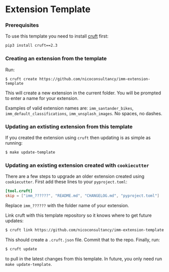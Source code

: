 # Extension Template

### Prerequisites

To use this template you need to install [cruft](https://github.com/cruft/cruft) first:

```bash
pip3 install cruft==2.3
```

### Creating an extension from the template

Run:

`$ cruft create https://github.com/nicoconsultancy/imm-extension-template`

This will create a new extension in the current folder. You will be prompted to enter a name for your extension.

Examples of valid extension names are: `imm_santander_bikes`, `imm_default_classifications`, `imm_unsplash_images`. No spaces, no dashes.


### Updating an extisting extension from this template

If you created the extension using `cruft` then updating is as simple as running:

```bash
$ make update-template
```

### Updating an existing extension created with `cookiecutter`

There are a few steps to upgrade an older extension created using `cookiecutter`. First add these lines to your `pyproject.toml`:

```toml
[tool.cruft]
skip = ["imm_??????", "README.md", "CHANGELOG.md", "pyproject.toml"]
```

Replace `imm_??????` with the folder name of your extension.

Link cruft with this template repository so it knows where to get future updates:

```bash
$ cruft link https://github.com/nicoconsultancy/imm-extension-template -c 8c00f6db934016ab101c5264db29d7de9b030869
```

This should create a `.cruft.json` file. Commit that to the repo. Finally, run:

```bash
$ cruft update
```

to pull in the latest changes from this template. In future, you only need run `make update-template`.
